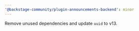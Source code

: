 ```yaml
---
'@backstage-community/plugin-announcements-backend': minor
---
```


Remove unused dependencies and update `uuid` to v13.
